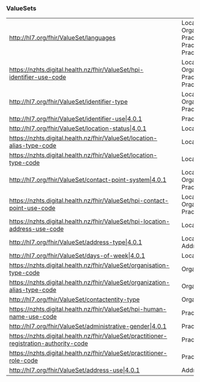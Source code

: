 <h3>ValueSets</h3>
<table class='table table-bordered table-condensed'>
<tr>
<td><a href="http://hl7.org/fhir/ValueSet/languages">http://hl7.org/fhir/ValueSet/languages</a> </td>
<td>  </td>
<td>
<div>Location.language</div>
<div>Organization.language</div>
<div>Practitioner.language</div>
<div>Practitioner.communication</div>
<div>PractitionerRole.language</div>
</td>
</tr>
<tr>
<td><a href="https://nzhts.digital.health.nz/fhir/ValueSet/hpi-identifier-use-code">https://nzhts.digital.health.nz/fhir/ValueSet/hpi-identifier-use-code</a> </td>
<td>  </td>
<td>
<div>Location.identifier.use</div>
<div>Organization.identifier.use</div>
<div>Practitioner.identifier.use</div>
<div>Practitioner.identifier.system</div>
</td>
</tr>
<tr>
<td><a href="http://hl7.org/fhir/ValueSet/identifier-type">http://hl7.org/fhir/ValueSet/identifier-type</a> </td>
<td>  </td>
<td>
<div>Location.identifier.type</div>
<div>Organization.identifier.type</div>
<div>PractitionerRole.identifier.type</div>
</td>
</tr>
<tr>
<td><a href="http://hl7.org/fhir/ValueSet/identifier-use|4.0.1">http://hl7.org/fhir/ValueSet/identifier-use|4.0.1</a> </td>
<td>  </td>
<td>
<div>PractitionerRole.identifier.use</div>
</td>
</tr>
<tr>
<td><a href="http://hl7.org/fhir/ValueSet/location-status|4.0.1">http://hl7.org/fhir/ValueSet/location-status|4.0.1</a> </td>
<td>  </td>
<td>
<div>Location.status</div>
</td>
</tr>
<tr>
<td><a href="https://nzhts.digital.health.nz/fhir/ValueSet/location-alias-type-code">https://nzhts.digital.health.nz/fhir/ValueSet/location-alias-type-code</a> </td>
<td>  </td>
<td>
<div>Location.alias.extension.value[x]</div>
</td>
</tr>
<tr>
<td><a href="https://nzhts.digital.health.nz/fhir/ValueSet/location-type-code">https://nzhts.digital.health.nz/fhir/ValueSet/location-type-code</a> </td>
<td>  </td>
<td>
<div>Location.type</div>
</td>
</tr>
<tr>
<td><a href="http://hl7.org/fhir/ValueSet/contact-point-system|4.0.1">http://hl7.org/fhir/ValueSet/contact-point-system|4.0.1</a> </td>
<td>  </td>
<td>
<div>Location.telecom.system</div>
<div>Organization.telecom.system</div>
<div>PractitionerRole.telecom.system</div>
</td>
</tr>
<tr>
<td><a href="https://nzhts.digital.health.nz/fhir/ValueSet/hpi-contact-point-use-code">https://nzhts.digital.health.nz/fhir/ValueSet/hpi-contact-point-use-code</a> </td>
<td>  </td>
<td>
<div>Location.telecom.use</div>
<div>Organization.telecom.use</div>
<div>PractitionerRole.telecom.use</div>
</td>
</tr>
<tr>
<td><a href="https://nzhts.digital.health.nz/fhir/ValueSet/hpi-location-address-use-code">https://nzhts.digital.health.nz/fhir/ValueSet/hpi-location-address-use-code</a> </td>
<td>  </td>
<td>
<div>Location.address.use</div>
</td>
</tr>
<tr>
<td><a href="http://hl7.org/fhir/ValueSet/address-type|4.0.1">http://hl7.org/fhir/ValueSet/address-type|4.0.1</a> </td>
<td>  </td>
<td>
<div>Location.address.type</div>
<div>Address.type</div>
</td>
</tr>
<tr>
<td><a href="http://hl7.org/fhir/ValueSet/days-of-week|4.0.1">http://hl7.org/fhir/ValueSet/days-of-week|4.0.1</a> </td>
<td>  </td>
<td>
<div>Location.hoursOfOperation.daysOfWeek</div>
</td>
</tr>
<tr>
<td><a href="https://nzhts.digital.health.nz/fhir/ValueSet/organisation-type-code">https://nzhts.digital.health.nz/fhir/ValueSet/organisation-type-code</a> </td>
<td>  </td>
<td>
<div>Organization.type</div>
</td>
</tr>
<tr>
<td><a href="https://nzhts.digital.health.nz/fhir/ValueSet/organization-alias-type-code">https://nzhts.digital.health.nz/fhir/ValueSet/organization-alias-type-code</a> </td>
<td>  </td>
<td>
<div>Organization.alias.extension.value[x]</div>
</td>
</tr>
<tr>
<td><a href="http://hl7.org/fhir/ValueSet/contactentity-type">http://hl7.org/fhir/ValueSet/contactentity-type</a> </td>
<td>  </td>
<td>
<div>Organization.contact.purpose</div>
</td>
</tr>
<tr>
<td><a href="https://nzhts.digital.health.nz/fhir/ValueSet/hpi-human-name-use-code">https://nzhts.digital.health.nz/fhir/ValueSet/hpi-human-name-use-code</a> </td>
<td>  </td>
<td>
<div>Practitioner.name.use</div>
</td>
</tr>
<tr>
<td><a href="http://hl7.org/fhir/ValueSet/administrative-gender|4.0.1">http://hl7.org/fhir/ValueSet/administrative-gender|4.0.1</a> </td>
<td>  </td>
<td>
<div>Practitioner.gender</div>
</td>
</tr>
<tr>
<td><a href="https://nzhts.digital.health.nz/fhir/ValueSet/practitioner-registration-authority-code">https://nzhts.digital.health.nz/fhir/ValueSet/practitioner-registration-authority-code</a> </td>
<td>  </td>
<td>
<div>Practitioner.qualification.code</div>
</td>
</tr>
<tr>
<td><a href="https://nzhts.digital.health.nz/fhir/ValueSet/practitioner-role-code">https://nzhts.digital.health.nz/fhir/ValueSet/practitioner-role-code</a> </td>
<td>  </td>
<td>
<div>PractitionerRole.code</div>
</td>
</tr>
<tr>
<td><a href="http://hl7.org/fhir/ValueSet/address-use|4.0.1">http://hl7.org/fhir/ValueSet/address-use|4.0.1</a> </td>
<td>  </td>
<td>
<div>Address.use</div>
</td>
</tr>